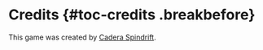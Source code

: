 # Credits {#toc-credits .breakbefore}

This game was created by <a href="mailto:caderaspindrift@gmail.com">Cadera Spindrift</a>.

